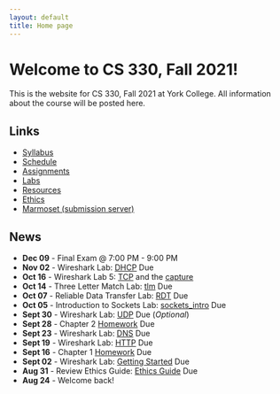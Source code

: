 ```yaml
---
layout: default
title: Home page
---
```


# Welcome to CS 330, Fall 2021!

This is the website for CS 330, Fall 2021 at York College.
All information about the course will be posted here.

## Links

* [Syllabus](syllabus.html)
* [Schedule](schedule/index.html)
* [Assignments](assign/index.html)
* [Labs](labs/index.html)
* [Resources](resources/index.html)
* [Ethics](assign/ethics.md)
* [Marmoset (submission server)](https://cs.ycp.edu/marmoset)

## News
<!--
* **Dec 12** - Final Exam @ 7:00 PM - 9:00 PM, [Study Guide](exams/exam_3_study_guide.md)
* **Dec 12** - Programming Lab 4: [Encrypted Chat](labs/lab05.html)
* **Nov 27** - Programming Lab 3: [Simple Chat](labs/lab04.html)
* **Nov 19** - Programming Lab 2: [Link Layer](labs/programming_lab_2.html)
* **Nov 19** - Lab 7: [Wireshark - Link Layer](labs/Wireshark_Ethernet_ARP_v7.0.pdf) - must use your own capture
* **Nov 14** - Exam 2, [Study Guide](exams/exam_2_study_guide.md)
* **Nov 05** - Lab 6: [Wireshark - NAT <sup>*</sup>](labs/Wireshark_NAT_v7.0.pdf) Due
* **Oct 31** - Assignment 4: [Homework - Chapter 4](assign/homework3.html) Due
* **Oct 31** - Programming Assignment 2: [UDP Ping Pong](assign/assign05.html) Due
* **Oct 10** - Lab 5: [Wireshark - TCP](labs/Wireshark_TCP_v7.0.pdf) Questions 1 - 12 Due
* **Oct 08** - Exam 1, [Study Guide](exams/exam_1_study_guide.md)
* **Oct 03** - Assignment 3: [Homework - Chapter 2](assign/assign04.html) Due
* **Oct 03** - Lab 4: [Reliable Data Transfer](labs/lab03.html) Due
* **Sept 27** - Programming Lab 1: [Socket Introduction](labs/lab02.html) Due
* **Sept 24** - Programming Assignment 1: [My First Web Server](assign/assign03.html) Due
* **Sept 19** - Lab 3: [Wireshark - HTTP](labs/Wireshark_HTTP_v7.0.pdf) Due
* **Sept 17** - Assignment 2: [Homework - Chapter 1](assign/assign02.html) Due
* **Sept 12** - Lab 2: [Basic Network Footprinting](labs/lab01.html) Due
-->
<!--
* **Dec 01** - Final Exam @ 6:30 PM - 8:30 PM
* **Nov 30** - Ping Pong Lab: [ping-pong](labs/pingpong.html) Due
* **Nov 12** - Exam 2 [Study Guide](exams/exam2_study_guide.html)
* **Nov 08** - Three Letter Match [tlm](assign/tlm.html) Due
* **Nov 05** - Chapter 4 [Homework](assign/homework3.html) Due
* **Oct 29** - Wireshark 5: [NAT](labs/files/Wireshark_NAT_v7.0.pdf) Due
* **Oct 13** - Introduction to Sockets Lab: [sockets_intro](labs/sockets_into.html) Due
* **Oct 10** - Wireshark Lab 4: [TCP](labs/files/Wireshark_TCP_v7.0.pdf)
* **Oct 08** - Reliable Data Transfer Lab: [RDT](labs/rdt.html) Due  
* **Oct 06** - Exam 1 [Study Guide](exams/exam1_study_guide.html)
* **Oct 04** - Chapter 2 [Homework](assign/homework2.html) Due
* **Sept 22** - Wireshark Lab 3: [DNS](labs/files/Wireshark_DNS_v7.0.pdf) Due
* **Sept 17** - Wireshark Lab 2: [HTTP](labs/files/Wireshark_HTTP_v7.0.pdf) Due
-->
* **Dec 09** - Final Exam @ 7:00 PM - 9:00 PM
* **Nov 02** - Wireshark Lab: [DHCP](labs/files/Wireshark_DHCP_v8.1.pdf) Due
* **Oct 16** - Wireshark Lab 5: [TCP](labs/files/Wireshark_TCP_v8.1.pdf) and the [capture](labs/files/tcp.pcapng)
* **Oct 14** - Three Letter Match Lab: [tlm](labs/tlm.html) Due
* **Oct 07** - Reliable Data Transfer Lab: [RDT](labs/rdt.html) Due  
* **Oct 05** - Introduction to Sockets Lab: [sockets_intro](labs/sockets_intro.html) Due
* **Sept 30** - Wireshark Lab: [UDP](labs/files/Wireshark_UDP_v8.1.pdf) Due (_Optional_)
* **Sept 28** - Chapter 2 [Homework](assign/homework2.html) Due
* **Sept 23** - Wireshark Lab: [DNS](labs/files/Wireshark_DNS_v8.1.pdf) Due
* **Sept 19** - Wireshark Lab: [HTTP](labs/files/Wireshark_HTTP_v8.1.pdf) Due
* **Sept 16** - Chapter 1 [Homework](assign/homework1.html) Due
* **Sept 02** - Wireshark Lab: [Getting Started](labs/files/Wireshark_Intro_v8.1.pdf) Due
* **Aug 31** - Review Ethics Guide: [Ethics Guide](assign/assignment01.html) Due
* **Aug 24** - Welcome back!
